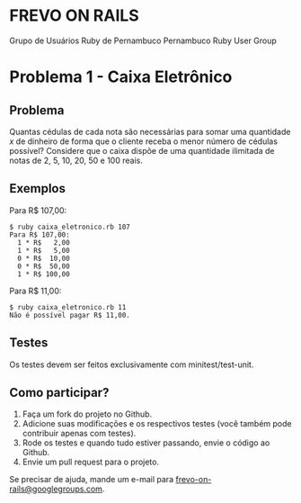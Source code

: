 FREVO ON RAILS
==============
Grupo de Usuários Ruby de Pernambuco
Pernambuco Ruby User Group

# Problema 1 - Caixa Eletrônico

## Problema
Quantas cédulas de cada nota são necessárias para somar uma quantidade *x* de dinheiro de forma que o cliente receba o menor número de cédulas possível? Considere que o caixa dispõe de uma quantidade ilimitada de notas de 2, 5, 10, 20, 50 e 100 reais.

## Exemplos
Para R$ 107,00:

    $ ruby caixa_eletronico.rb 107
    Para R$ 107,00:
      1 * R$   2,00
      1 * R$   5,00
      0 * R$  10,00
      0 * R$  50,00
      1 * R$ 100,00

Para R$ 11,00:

    $ ruby caixa_eletronico.rb 11
    Não é possível pagar R$ 11,00.

## Testes
Os testes devem ser feitos exclusivamente com minitest/test-unit.

## Como participar?
1. Faça um fork do projeto no Github.
2. Adicione suas modificações e os respectivos testes (você também pode contribuir apenas com testes).
3. Rode os testes e quando tudo estiver passando, envie o código ao Github.
4. Envie um pull request para o projeto.

Se precisar de ajuda, mande um e-mail para frevo-on-rails@googlegroups.com.